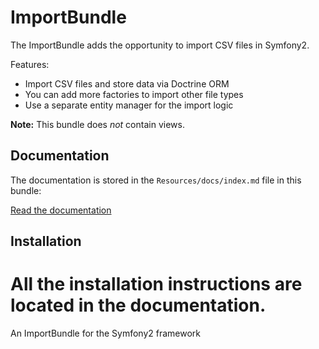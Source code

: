 ImportBundle
============

The ImportBundle adds the opportunity to import CSV files in Symfony2.

Features:

* Import CSV files and store data via Doctrine ORM
* You can add more factories to import other file types
* Use a separate entity manager for the import logic

**Note:** This bundle does *not* contain views.

Documentation
-------------

The documentation is stored in the `Resources/docs/index.md` file in this bundle:

[Read the documentation](Resources/docs/index.md)

Installation
------------

All the installation instructions are located in the documentation.
=======
An ImportBundle for the Symfony2 framework